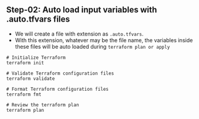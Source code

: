 ## Step-02: Auto load input variables with .auto.tfvars files

- We will create a file with extension as `.auto.tfvars`.
- With this extension, whatever may be the file name, the variables inside these files will be auto loaded during `terraform plan or apply`

```t
# Initialize Terraform
terraform init

# Validate Terraform configuration files
terraform validate

# Format Terraform configuration files
terraform fmt

# Review the terraform plan
terraform plan
```
